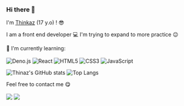 ### Hi there 👋

I'm [Thinkaz](https://saw-react.netlify.app/) (17 y.o) ! :sunglasses:

I am a front end developer :computer:
I'm trying to expand to more practice :wink:

:page_with_curl: I'm currently learning:
<br><br>
![Deno.js](https://img.shields.io/badge/deno-48.svg?style=for-the-badge&logo=deno&logoColor=white&color=black)
![React](https://img.shields.io/badge/React-%2302569B.svg?style=for-the-badge&logo=React&logoColor=black&color=61DBFB)
![HTML5](https://img.shields.io/badge/HTML5-%2302569B.svg?style=for-the-badge&logo=html5&logoColor=white&color=F06529)
![CSS3](https://img.shields.io/badge/CSS3-%2335495e.svg?style=for-the-badge&logo=css3&logoColor=white&color=3C99DC)
![JavaScript](https://img.shields.io/badge/javascript-%23323330.svg?style=for-the-badge&logo=javascript&logoColor=%23F7DF1E&color=323330)

![Thinaz's GitHub stats](https://github-readme-stats.vercel.app/api?username=Thinkaz&show_icons=true&theme=dark&custom_title=I'm+not+a+girl&layout=compact&langs_count=Deno.js)
![Top Langs](https://github-readme-stats.vercel.app/api/top-langs/?username=Thinkaz&show_icons=true&theme=dark&custom_title=My+Languages&layout=compact)

Feel free to contact me :yum:
<br><br>
[<img src="https://img.shields.io/badge/Email-jesaispasvatefaire%40gmail.com-orange">](mailto:jesaispasvatefaire@gmail.com)
[<img src="https://img.shields.io/badge/Personal%20Site-saw-react.netlify.app">](https://saw-react.netlify.app/)

